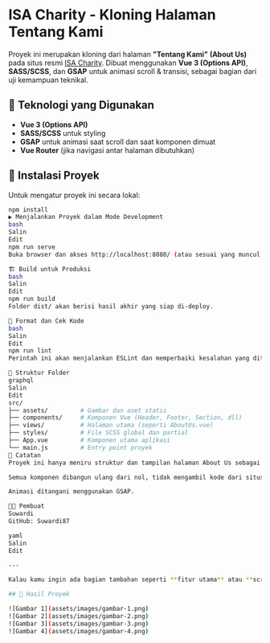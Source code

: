 # ISA Charity - Kloning Halaman Tentang Kami

Proyek ini merupakan kloning dari halaman **"Tentang Kami" (About Us)** pada situs resmi [ISA Charity](https://isa-charity.webflow.io/). Dibuat menggunakan **Vue 3 (Options API)**, **SASS/SCSS**, dan **GSAP** untuk animasi scroll & transisi, sebagai bagian dari uji kemampuan teknikal.

## 🔧 Teknologi yang Digunakan

- **Vue 3 (Options API)**
- **SASS/SCSS** untuk styling
- **GSAP** untuk animasi saat scroll dan saat komponen dimuat
- **Vue Router** (jika navigasi antar halaman dibutuhkan)

## 🚀 Instalasi Proyek

Untuk mengatur proyek ini secara lokal:

```bash
npm install
▶️ Menjalankan Proyek dalam Mode Development
bash
Salin
Edit
npm run serve
Buka browser dan akses http://localhost:8080/ (atau sesuai yang muncul di terminal).

🏗️ Build untuk Produksi
bash
Salin
Edit
npm run build
Folder dist/ akan berisi hasil akhir yang siap di-deploy.

🧹 Format dan Cek Kode
bash
Salin
Edit
npm run lint
Perintah ini akan menjalankan ESLint dan memperbaiki kesalahan yang ditemukan jika memungkinkan.

📁 Struktur Folder
graphql
Salin
Edit
src/
├── assets/         # Gambar dan aset statis
├── components/     # Komponen Vue (Header, Footer, Section, dll)
├── views/          # Halaman utama (seperti AboutUs.vue)
├── styles/         # File SCSS global dan partial
├── App.vue         # Komponen utama aplikasi
└── main.js         # Entry point proyek
📌 Catatan
Proyek ini hanya meniru struktur dan tampilan halaman About Us sebagai demonstrasi kemampuan.

Semua komponen dibangun ulang dari nol, tidak mengambil kode dari situs asli.

Animasi ditangani menggunakan GSAP.

👨‍💻 Pembuat
Suwardi
GitHub: Suwardi87

yaml
Salin
Edit

---

Kalau kamu ingin ada bagian tambahan seperti **fitur utama** atau **screenshot**, tinggal tambahkan di bawah bagian `📌 Catatan`. Mau saya bantu juga untuk itu?

## 🚀 Hasil Proyek

![Gambar 1](assets/images/gambar-1.png)
![Gambar 2](assets/images/gambar-2.png)
![Gambar 3](assets/images/gambar-3.png)
![Gambar 4](assets/images/gambar-4.png)
